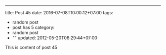 ---
title: Post 45
date: 2016-07-08T10:00:12+07:00
tags:
  - random post
  - post has 5
category:
  - random post
  - ""
updated: 2012-05-20T08:29:44+07:00

This is content of post 45